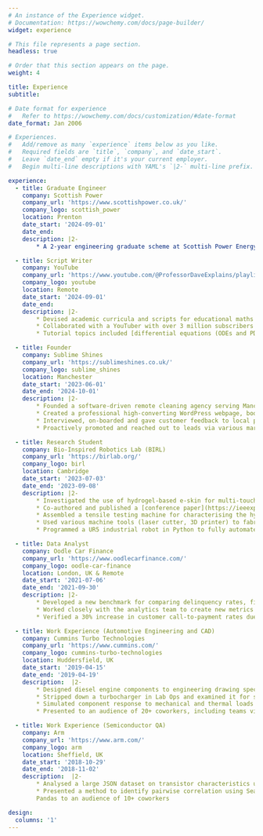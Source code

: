 ```yaml
---
# An instance of the Experience widget.
# Documentation: https://wowchemy.com/docs/page-builder/
widget: experience

# This file represents a page section.
headless: true

# Order that this section appears on the page.
weight: 4

title: Experience
subtitle:

# Date format for experience
#   Refer to https://wowchemy.com/docs/customization/#date-format
date_format: Jan 2006

# Experiences.
#   Add/remove as many `experience` items below as you like.
#   Required fields are `title`, `company`, and `date_start`.
#   Leave `date_end` empty if it's your current employer.
#   Begin multi-line descriptions with YAML's `|2-` multi-line prefix.

experience:
  - title: Graduate Engineer
    company: Scottish Power
    company_url: 'https://www.scottishpower.co.uk/'
    company_logo: scottish_power
    location: Prenton
    date_start: '2024-09-01'
    date_end: 
    description: |2-
        * A 2-year engineering graduate scheme at Scottish Power Energy Networks (SPEN), rotating through various roles and projects: 1) 132 kV ops, 2) 132 kV projects, 3) Market development & commercial ops, 4) Network connections, 5) Operational control centre.

  - title: Script Writer
    company: YouTube
    company_url: 'https://www.youtube.com/@ProfessorDaveExplains/playlists'
    company_logo: youtube
    location: Remote
    date_start: '2024-09-01'
    date_end:
    description: |2-
        * Devised academic curricula and scripts for educational maths and engineering tutorial videos on YouTube.
        * Collaborated with a YouTuber with over 3 million subscribers ([Professor Dave Explains](https://www.youtube.com/@ProfessorDaveExplains)), who animated, voiced and published the videos.
        * Tutorial topics included [differential equations (ODEs and PDEs)](https://www.youtube.com/playlist?list=PLybg94GvOJ9FwwFOmp8sGTHZRiTWPYSs1).

  - title: Founder
    company: Sublime Shines
    company_url: 'https://sublimeshines.co.uk/'
    company_logo: sublime_shines
    location: Manchester
    date_start: '2023-06-01'
    date_end: '2024-10-01'
    description: |2-
        * Founded a software-driven remote cleaning agency serving Manchester as a limited company
        * Created a professional high-converting WordPress webpage, booking form and VoIP phone line with IVR
        * Interviewed, on-boarded and gave customer feedback to local professional cleaners
        * Proactively promoted and reached out to leads via various marketing channels (social media, local news)

  - title: Research Student
    company: Bio-Inspired Robotics Lab (BIRL)
    company_url: 'https://birlab.org/'
    company_logo: birl
    location: Cambridge
    date_start: '2023-07-03'
    date_end: '2023-09-08'
    description: |2-
        * Investigated the use of hydrogel-based e-skin for multi-touch sensors via electrical impedance tomography (EIT) and neural networks
        * Co-authored and published a [conference paper](https://ieeexplore.ieee.org/document/10521955) to IEEE RoboSoft and responded to peer review
        * Assembled a tensile testing machine for characterising the hydrogel's viscoelastic properties
        * Used various machine tools (laser cutter, 3D printer) to fabricate the microcontroller-driven robot end effector and synthesised the gelatin-glycerol-carbon black sensorised e-skin.
        * Programmed a UR5 industrial robot in Python to fully automate the data collection pipeline, obtaining a real dataset for pressing of the e-skin, and designed neural nets to predict touch position based on the EIT data with up to 90% accuracy.

  - title: Data Analyst
    company: Oodle Car Finance
    company_url: 'https://www.oodlecarfinance.com/'
    company_logo: oodle-car-finance
    location: London, UK & Remote
    date_start: '2021-07-06'
    date_end: '2021-09-30'
    description: |2-
        * Developed a new benchmark for comparing delinquency rates, fit to a variety of customer risk indicators
        * Worked closely with the analytics team to create new metrics for predicting arrears deterioration from live Salesforce databases with Looker, SQL and Excel, including use of VBA and Python for utility scripting and automation
        * Verified a 30% increase in customer call-to-payment rates due to the adoption of a new IVR telephony system

  - title: Work Experience (Automotive Engineering and CAD)
    company: Cummins Turbo Technologies
    company_url: 'https://www.cummins.com/'
    company_logo: cummins-turbo-technologies
    location: Huddersfield, UK
    date_start: '2019-04-15'
    date_end: '2019-04-19'
    description:  |2-
        * Designed diesel engine components to engineering drawing specifications with Creo
        * Stripped down a turbocharger in Lab Ops and examined it for surface defects using an X-ray diffractometer
        * Simulated component response to mechanical and thermal loads
        * Presented to an audience of 20+ coworkers, including teams via conference call in India and China

  - title: Work Experience (Semiconductor QA)
    company: Arm
    company_url: 'https://www.arm.com/'
    company_logo: arm
    location: Sheffield, UK
    date_start: '2018-10-29'
    date_end: '2018-11-02'
    description:  |2-
        * Analysed a large JSON dataset on transistor characteristics using Python in the Spyder IDE to identify trends in performance
        * Presented a method to identify pairwise correlation using Seaborn, NumPy and
        Pandas to an audience of 10+ coworkers

design:
  columns: '1'
---
```

